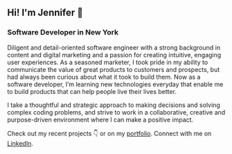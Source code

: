 ## Hi! I'm Jennifer 👋 
### Software Developer in New York

Diligent and detail-oriented software engineer with a strong background in content and digital marketing and a passion for creating intuitive, engaging user experiences. As a seasoned marketer, I took pride in my ability to communicate the value of great products to customers and prospects, but had always been curious about what it took to build them. Now as a software developer, I’m learning new technologies everyday that enable me to build products that can help people live their lives better.

I take a thoughtful and strategic approach to making decisions and solving complex coding problems, and strive to work in a collaborative, creative and purpose-driven environment where I can make a positive impact.

Check out my recent projects :point_down: or on my [portfolio](https://jennifergong.com/). Connect with me on [LinkedIn](https://www.linkedin.com/in/jngong/).

<!--
**jngong/jngong** is a ✨ _special_ ✨ repository because its `README.md` (this file) appears on your GitHub profile.

Here are some ideas to get you started:

- 🔭 I’m currently working on ...
- 🌱 I’m currently learning ...
- 👯 I’m looking to collaborate on ...
- 🤔 I’m looking for help with ...
- 💬 Ask me about ...
- 📫 How to reach me: ...
- 😄 Pronouns: ...
- ⚡ Fun fact: ...
-->
